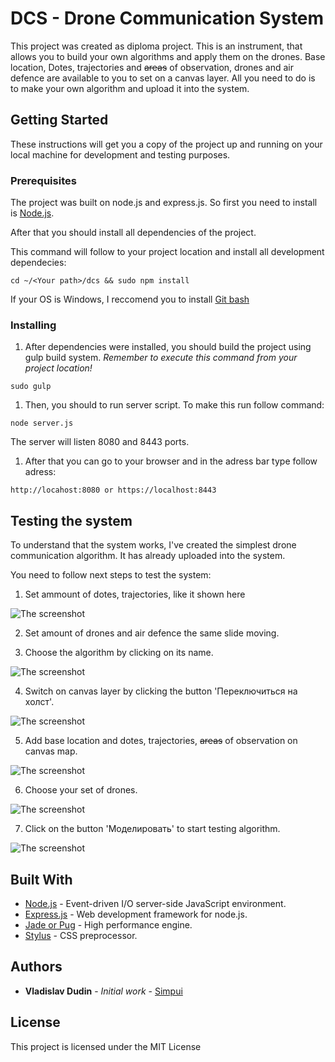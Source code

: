 # DCS - Drone Communication System

This project was created as diploma project. This is an instrument, that allows you to build your own algorithms and apply them on the drones. Base location, Dotes, trajectories and ~~areas~~ of observation, drones and air defence are available to you to set on a canvas layer. All you need to do is to make your own algorithm and upload it into the system.

## Getting Started

These instructions will get you a copy of the project up and running on your local machine for development and testing purposes.

### Prerequisites

The project was built on node.js and express.js. So first you need to install is [Node.js](https://nodejs.org/en/).

After that you should install all dependencies of the project.

This command will follow to your project location and install all development dependecies:
```
cd ~/<Your path>/dcs && sudo npm install
```

If your OS is Windows, I reccomend you to install [Git bash](https://git-for-windows.github.io/)

### Installing

1. After dependencies were installed, you should build the project using gulp build system. _Remember to execute this command from your project location!_

```
sudo gulp
```

1. Then, you should to run server script. To make this run follow command:

```
node server.js
```
The server will listen 8080 and 8443 ports.

1. After that you can go to your browser and in the adress bar type follow adress:

```
http://locahost:8080 or https://localhost:8443
```

## Testing the system

To understand that the system works, I've created the simplest drone communication algorithm. It has already uploaded into the system.

You need to follow next steps to test the system:

1. Set ammount of dotes, trajectories, like it shown here

![The screenshot](https://image.ibb.co/mio7fa/1_Step.png)

2. Set amount of drones and air defence the same slide moving.

3. Choose the algorithm by clicking on its name.

![The screenshot](https://image.ibb.co/fg4PRF/2_Step.png)

4. Switch on canvas layer by clicking the button 'Переключиться на холст'.

![The screenshot](http://image.prntscr.com/image/f9de6d1b443946c7b7b0c61147164c7f.png)

5. Add base location and dotes, trajectories, ~~areas~~ of observation on canvas map.

![The screenshot](http://image.prntscr.com/image/e3a93bab813049c0947c47c9ce4e364f.png)

6. Choose your set of drones.

![The screenshot](http://image.prntscr.com/image/de479b49fcf74ae5b509d3ec6df5ea62.png)

7. Click on the button 'Моделировать' to start testing algorithm.

![The screenshot](http://image.prntscr.com/image/eb849ac0895a403ebc7054d2b6236e3b.png)

## Built With

* [Node.js](https://nodejs.org/) - Event-driven I/O server-side JavaScript environment.
* [Express.js](https://expressjs.com/) - Web development framework for node.js.
* [Jade or Pug](https://github.com/pugjs/pug) - High performance engine.
* [Stylus](stylus-lang.com/) - CSS preprocessor.

## Authors

* **Vladislav Dudin** - *Initial work* - [Simpui](https://github.com/Sumpui)

## License

This project is licensed under the MIT License
